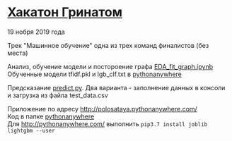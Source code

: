# [Хакатон Гринатом](https://hackathon.greenatom.ru/)
19 нобря 2019 года  

Трек "Машинное обучение" одна из трех команд финалистов (без места)

Анализ, обучение модели и постороение графа [EDA_fit_graph.ipynb](https://github.com/polosataya/grinatom-hakaton/blob/master/EDA_fit_graph.ipynb)
Обученные модели tfidf.pkl и lgb_clf.txt в [pythonanywhere](https://github.com/polosataya/grinatom-hakaton/tree/master/pythonanywhere)

Предсказание [predict.py](https://github.com/polosataya/grinatom-hakaton/blob/master/predict.py). 
Два варианта - заполнение данных в консоли и загрузка из файла test_data.csv

Приложение по адресу http://polosataya.pythonanywhere.com/  
Код в папке [pythonanywhere](https://github.com/polosataya/grinatom-hakaton/tree/master/pythonanywhere)  
Для http://pythonanywhere.com/ выполнить ```pip3.7 install joblib lightgbm --user```
